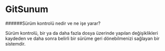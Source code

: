# GitSunum

######Sürüm kontrolü nedir ve ne işe yarar?

Sürüm kontrolü, bir ya da daha fazla dosya üzerinde yapılan değişiklikleri kaydeden ve daha sonra belirli bir sürüme geri dönebilmenizi sağlayan bir sistemdir. 

